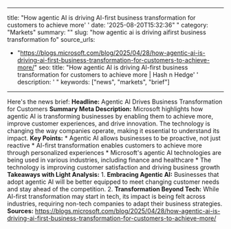 ﻿---

title: "How agentic AI is driving AI-first business transformation for customers to achieve more''
date: '2025-08-20T15:32:36""
category: "Markets"
summary: ""
slug: "how agentic ai is driving aifirst business transformation fo"
source_urls:
  - "https://blogs.microsoft.com/blog/2025/04/28/how-agentic-ai-is-driving-ai-first-business-transformation-for-customers-to-achieve-more/"
seo:
  title: "How agentic AI is driving AI-first business transformation for customers to achieve more | Hash n Hedge''
  description: '"
  keywords: ["news", "markets", "brief"]

---
Here's the news brief:  **Headline:** Agentic AI Drives Business Transformation for Customers  **Summary Meta Description:** Microsoft highlights how agentic AI is transforming businesses by enabling them to achieve more, improve customer experiences, and drive innovation. The technology is changing the way companies operate, making it essential to understand its impact.  **Key Points:**  * Agentic AI allows businesses to be proactive, not just reactive * AI-first transformation enables customers to achieve more through personalized experiences * Microsoft's agentic AI technologies are being used in various industries, including finance and healthcare * The technology is improving customer satisfaction and driving business growth  **Takeaways with Light Analysis:**  1. **Embracing Agentic AI:** Businesses that adopt agentic AI will be better equipped to meet changing customer needs and stay ahead of the competition. 2. **Transformation Beyond Tech:** While AI-first transformation may start in tech, its impact is being felt across industries, requiring non-tech companies to adapt their business strategies.  **Sources:** https://blogs.microsoft.com/blog/2025/04/28/how-agentic-ai-is-driving-ai-first-business-transformation-for-customers-to-achieve-more/ 
